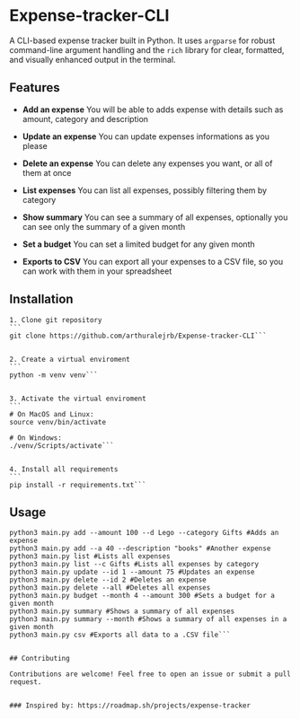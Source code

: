 # Expense-tracker-CLI
A CLI-based expense tracker built in Python. It uses `argparse` for robust command-line argument handling and the `rich` library for clear, formatted, and visually enhanced output in the terminal. 

## Features

- **Add an expense** You will be able to adds expense with details such as amount, category and description

- **Update an expense** You can update expenses informations as you please

- **Delete an expense** You can delete any expenses you want, or all of them at once 

- **List expenses** You can list all expenses, possibly filtering them by category

- **Show summary** You can see a summary of all expenses, optionally you can see only the summary of a given month

- **Set a budget** You can set a limited budget for any given month

- **Exports to CSV** You can export all your expenses to a CSV file, so you can work with them in your spreadsheet


## Installation
    1. Clone git repository
    ```
    git clone https://github.com/arthuralejrb/Expense-tracker-CLI```


    2. Create a virtual enviroment
    ```
    python -m venv venv```


    3. Activate the virtual enviroment
    ```
    # On MacOS and Linux:
    source venv/bin/activate
    
    # On Windows:
    ./venv/Scripts/activate```


    4. Install all requirements
    ```
    pip install -r requirements.txt```


## Usage
```
python3 main.py add --amount 100 --d Lego --category Gifts #Adds an expense
python3 main.py add --a 40 --description "books" #Another expense
python3 main.py list #Lists all expenses
python3 main.py list --c Gifts #Lists all expenses by category
python3 main.py update --id 1 --amount 75 #Updates an expense
python3 main.py delete --id 2 #Deletes an expense
python3 main.py delete --all #Deletes all expenses
python3 main.py budget --month 4 --amount 300 #Sets a budget for a given month
python3 main.py summary #Shows a summary of all expenses
python3 main.py summary --month #Shows a summary of all expenses in a given month
python3 main.py csv #Exports all data to a .CSV file```


## Contributing

Contributions are welcome! Feel free to open an issue or submit a pull request.


### Inspired by: https://roadmap.sh/projects/expense-tracker